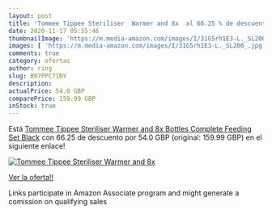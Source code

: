 ```yaml
---
layout: post
title: 'Tommee Tippee Steriliser  Warmer and 8x  al 66.25 % de descuento'
date: 2020-11-17 05:55:46
thumbnailImage: 'https://m.media-amazon.com/images/I/31G5rh1E3-L._SL200_.jpg'
images: [ 'https://m.media-amazon.com/images/I/31G5rh1E3-L._SL200_.jpg' ]
comments: true
category: ofertas
author: ring
slug: B07PPC71NY
description:
actualPrice: 54.0 GBP
comparePrice: 159.99 GBP
inStock: true
---
```


Está [Tommee Tippee Steriliser  Warmer and 8x Bottles Complete Feeding Set  Black](https://www.amazon.co.uk/dp/B07PPC71NY/?tag=tolees0a-21) con 66.25 de descuento por 54.0 GBP (original: 159.99 GBP) en el siguiente enlace!

[![Tommee Tippee Steriliser  Warmer and 8x ](https://m.media-amazon.com/images/I/31G5rh1E3-L._SL200_.jpg)](https://www.amazon.co.uk/dp/B07PPC71NY/?tag=tolees0a-21)

[Ver la oferta!!](https://www.amazon.co.uk/dp/B07PPC71NY/?tag=tolees0a-21)

Links participate in Amazon Associate program and might generate a comission on qualifying sales


